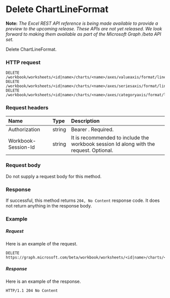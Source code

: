 # Delete ChartLineFormat

**Note:** _The Excel REST API reference is being made available to provide a preview to the upcoming release. These APIs are not yet released. We look forward to making them available as part of the Microsoft Graph /beta API set._

Delete ChartLineFormat.
### HTTP request
<!-- { "blockType": "ignored" } -->
```http
DELETE /workbook/worksheets/<id|name>/charts/<name>/axes/valueaxis/format/line
DELETE /workbook/worksheets/<id|name>/charts/<name>/axes/seriesaxis/format/line
DELETE /workbook/worksheets/<id|name>/charts/<name>/axes/categoryaxis/format/line

```
### Request headers
| Name       | Type | Description|
|:---------------|:--------|:----------|
| Authorization  |string | Bearer <token>. Required.| 
| Workbook-Session-Id  |string |It is recommended to include the workbook session Id along with the request. Optional.|

### Request body
Do not supply a request body for this method.


### Response
If successful, this method returns `204, No Content` response code. It does not return anything in the response body.

### Example
##### Request
Here is an example of the request.
<!-- {
  "blockType": "request",
  "name": "delete_chartlineformat"
}-->
```http
DELETE https://graph.microsoft.com/beta/workbook/worksheets/<id|name>/charts/<name>/axes/valueaxis/format/line
```
##### Response
Here is an example of the response.
<!-- {
  "blockType": "response",
  "truncated": false
} -->
```http
HTTP/1.1 204 No Content
```

<!-- uuid: 8fcb5dbc-d5aa-4681-8e31-b001d5168d79
2015-10-25 14:57:30 UTC -->
<!-- {
  "type": "#page.annotation",
  "description": "Delete ChartLineFormat",
  "keywords": "",
  "section": "documentation",
  "tocPath": ""
}-->